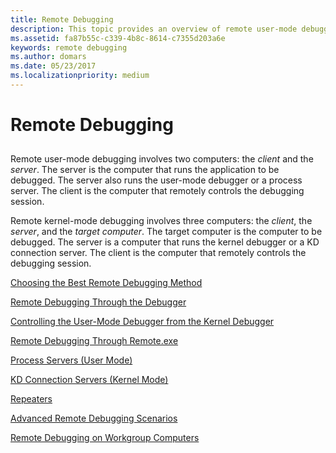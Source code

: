 ```yaml
---
title: Remote Debugging
description: This topic provides an overview of remote user-mode debugging. This involves two computers the client and the server.
ms.assetid: fa87b55c-c339-4b8c-8614-c7355d203a6e
keywords: remote debugging
ms.author: domars
ms.date: 05/23/2017
ms.localizationpriority: medium
---
```


# Remote Debugging


## <span id="ddk_remote_debugging_dbg"></span><span id="DDK_REMOTE_DEBUGGING_DBG"></span>


Remote user-mode debugging involves two computers: the *client* and the *server*. The server is the computer that runs the application to be debugged. The server also runs the user-mode debugger or a process server. The client is the computer that remotely controls the debugging session.

Remote kernel-mode debugging involves three computers: the *client*, the *server*, and the *target computer*. The target computer is the computer to be debugged. The server is a computer that runs the kernel debugger or a KD connection server. The client is the computer that remotely controls the debugging session.

[Choosing the Best Remote Debugging Method](choosing-the-best-remote-debugging-method.md)

[Remote Debugging Through the Debugger](remote-debugging-through-the-debugger.md)

[Controlling the User-Mode Debugger from the Kernel Debugger](controlling-the-user-mode-debugger-from-the-kernel-debugger.md)

[Remote Debugging Through Remote.exe](remote-debugging-through-remote-exe.md)

[Process Servers (User Mode)](process-servers--user-mode-.md)

[KD Connection Servers (Kernel Mode)](kd-connection-servers--kernel-mode-.md)

[Repeaters](repeaters.md)

[Advanced Remote Debugging Scenarios](advanced-remote-debugging-scenarios.md)

[Remote Debugging on Workgroup Computers](remote-debugging-on-workgroup-computers.md)

 

 





